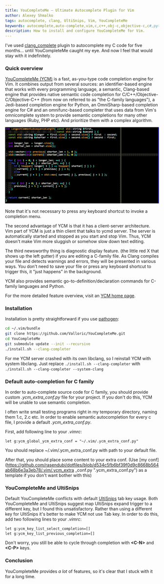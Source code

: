 ```yaml
---
title: YouCompleteMe — Ultimate Autocomplete Plugin for Vim
author: Alexey Shmalko
tags: autocomplete, clang, UltiSnips, Vim, YouCompleteMe
keywords: autocomplete,auto-complete,vim,c,c++,obj-c,objective-c,c#,python,ruby,php,ide,ycm,youcompleteme,you complete me,ultisnips,.ycm_extra_conf.py,ycm extra conf,tab,conflict
description: How to install and configure YouCompleteMe for Vim.
---
```

I've used [clang_complete](http://https://github.com/Rip-Rip/clang_complete "clang_complete") plugin to autocomplete my C code for five months... until YouCompleteMe caught my eye. And now I feel that would stay with it indefinitely.

### Quick overview

[YouCompleteMe (YCM)](https://github.com/Valloric/YouCompleteMe "YouCompleteMe") is a fast, as-you-type code completion engine for Vim. It combines output from several sources: an identifier-based engine that works with every programming language, a semantic, Clang-based engine that provides native semantic code completion for C/C++/Objective-C/Objective-C++ (from now on referred to as "the C-family languages"), a Jedi-based completion engine for Python, an OmniSharp-based completion engine for C# and an omnifunc-based completer that uses data from Vim's omnicomplete system to provide semantic completions for many other languages (Ruby, PHP etc). And prioritize them with a complex algorithm.

<img src="/images/ycm.gif" class="img-responsive" alt="YouCompleteMe" />

Note that it's not necessary to press any keyboard shortcut to invoke a completion menu.

The second advantage of YCM is that it has a client-server architecture. Vim part of YCM is just a thin client that talks to ycmd server. The server is automatically started and stopped as you start and stop Vim. Thus, YCM doesn't make Vim more sluggish or somehow slow down text editing.

The third newsworthy thing is diagnostic display feature. (the little red X that shows up the left gutter) if you are editing a C-family file. As Clang compiles your file and detects warnings and errors, they will be presented in various ways. You don't need to save your file or press any keyboard shortcut to trigger this, it "just happens" in the background.

YCM also provides semantic go-to-definition/declaration commands for C-family languages and Python.

For the more detailed feature overview, visit an [YCM home page](http://valloric.github.io/YouCompleteMe/ "YouCompleteMe home page").

<!--more-->

### Installation

Installation is pretty straightforward if you use [pathogen](https://github.com/tpope/vim-pathogen "pathogen"):

```bash
cd ~/.vim/bundle
git clone https://github.com/Valloric/YouCompleteMe.git
cd YouCompleteMe
git submodule update --init --recursive
./install.sh --clang-completer
```

For me YCM server crashed with its own libclang, so I reinstall YCM with system libclang. Just replace `./install.sh --clang-completer` with `./install.sh --clang-completer --system-clang`

### Default auto-completion for C family

In order to auto-complete source code for C family, you should provide custom _.ycm_extra_conf.py_ file for your project. If you don't do this, YCM will be unable to use semantic completion.

I often write small testing programs right in my temporary directory, naming them 1.c, 2.c etc. In order to enable semantic autocompletion for every c file, I provide a default _.ycm_extra_conf.py_.

First, add following line to your _.vimrc_:

```vim
let g:ycm_global_ycm_extra_conf = "~/.vim/.ycm_extra_conf.py"
```

You should replace ~/.vim/.ycm_extra_conf.py with path to your default file.

After that, you should place some content to your extra conf. (Use [my conf](https://github.com/rasendubi/dotfiles/blob/d534c5fb6bf39f0d9c8668b564ab68b6e3a3eb78/.vim/.ycm_extra _conf.py ".ycm_extra_conf.py") as a template if you don't want bother with this)

### YouCompleteMe and UltiSnips

Default YouCompleteMe conflicts with default [UltiSnips](https://github.com/SirVer/ultisnips "UtliSnips") tab key usage. Both YouCompleteMe and UltiSnips suggest map UltiSnips expand trigger to a different key, but I found this unsatisfactory. Rather than using a different key for UltiSnips it's better to make YCM not use Tab key. In order to do this, add two following lines to your _.vimrc_:

```vim
let g:ycm_key_list_select_completion=[]
let g:ycm_key_list_previous_completion=[]
```

Don't worry, you still be able to cycle through completion with **\<C-N>** and **\<C-P>** keys.

### Conclusion

YouCompleteMe provides _a lot_ of features, so it's clear that I stuck with it for a long time.
